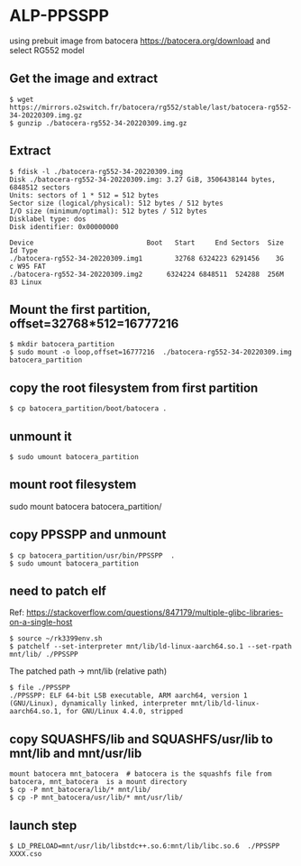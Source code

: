 # ALP-PPSSPP

using prebuit image from batocera https://batocera.org/download and select RG552 model

## Get the image and extract 
```
$ wget https://mirrors.o2switch.fr/batocera/rg552/stable/last/batocera-rg552-34-20220309.img.gz
$ gunzip ./batocera-rg552-34-20220309.img.gz
```
 
## Extract
```
$ fdisk -l ./batocera-rg552-34-20220309.img 
Disk ./batocera-rg552-34-20220309.img: 3.27 GiB, 3506438144 bytes, 6848512 sectors
Units: sectors of 1 * 512 = 512 bytes
Sector size (logical/physical): 512 bytes / 512 bytes
I/O size (minimum/optimal): 512 bytes / 512 bytes
Disklabel type: dos
Disk identifier: 0x00000000
 
Device                            Boot   Start     End Sectors  Size Id Type
./batocera-rg552-34-20220309.img1        32768 6324223 6291456    3G  c W95 FAT
./batocera-rg552-34-20220309.img2      6324224 6848511  524288  256M 83 Linux
```
## Mount the first partition, offset=32768*512=16777216
```
$ mkdir batocera_partition
$ sudo mount -o loop,offset=16777216  ./batocera-rg552-34-20220309.img batocera_partition
```

## copy the root filesystem from first partition
```$ cp batocera_partition/boot/batocera .```
 
## unmount it
```$ sudo umount batocera_partition```
 
## mount root filesystem
sudo mount batocera batocera_partition/
 
## copy PPSSPP and unmount
```
$ cp batocera_partition/usr/bin/PPSSPP  .
$ sudo umount batocera_partition 
```

## need to patch elf
Ref: https://stackoverflow.com/questions/847179/multiple-glibc-libraries-on-a-single-host
```
$ source ~/rk3399env.sh
$ patchelf --set-interpreter mnt/lib/ld-linux-aarch64.so.1 --set-rpath mnt/lib/ ./PPSSPP
```
The patched path → mnt/lib (relative path)
```
$ file ./PPSSPP
./PPSSPP: ELF 64-bit LSB executable, ARM aarch64, version 1 (GNU/Linux), dynamically linked, interpreter mnt/lib/ld-linux-aarch64.so.1, for GNU/Linux 4.4.0, stripped
```

## copy SQUASHFS/lib and SQUASHFS/usr/lib to mnt/lib and mnt/usr/lib
```
mount batocera mnt_batocera  # batocera is the squashfs file from batocera, mnt_batocera  is a mount directory
$ cp -P mnt_batocera/lib/* mnt/lib/
$ cp -P mnt_batocera/usr/lib/* mnt/usr/lib/ 
```

## launch step
```$ LD_PRELOAD=mnt/usr/lib/libstdc++.so.6:mnt/lib/libc.so.6  ./PPSSPP XXXX.cso```
